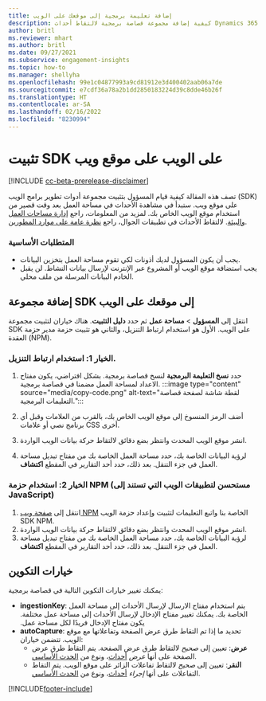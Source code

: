 ```yaml
---
title: إضافة تعليمة برمجية إلى موقعك على الويب
description: كيفية إضافة مجموعة قصاصة برمجية لالتقاط أحداث Dynamics 365 Customer Insights على موقع الويب الخاص بك.
author: britl
ms.reviewer: mhart
ms.author: britl
ms.date: 09/27/2021
ms.subservice: engagement-insights
ms.topic: how-to
ms.manager: shellyha
ms.openlocfilehash: 99e1c04877993a9cd81912e3d400402aab06a7de
ms.sourcegitcommit: e7cdf36a78a2b1dd2850183224d39c8dde46b26f
ms.translationtype: HT
ms.contentlocale: ar-SA
ms.lasthandoff: 02/16/2022
ms.locfileid: "8230994"
---
```

# <a name="install-the-web-sdk-on-a-website"></a>تثبيت SDK على الويب على موقع ويب

[!INCLUDE [cc-beta-prerelease-disclaimer](includes/cc-beta-prerelease-disclaimer.md)]

تصف هذه المقالة كيفية قيام المسؤول بتثبيت مجموعة أدوات تطوير برامج الويب (SDK) على موقع ويب. ستبدأ في مشاهدة الأحداث في مساحة العمل بعد وقت قصير من استخدام موقع الويب الخاص بك. لمزيد من المعلومات، راجع [إدارة مساحات العمل والبيئة](manage-environments-workspaces.md). لالتقاط الأحداث في تطبيقات الجوال، راجع [نظرة عامة على موارد المطورين](developer-resources.md).


### <a name="prerequisites"></a>المتطلبات الأساسية

* يجب أن يكون المسؤول لديك أذونات لكي تقوم مساحة العمل بتخزين البيانات.
* يجب استضافة موقع الويب أو المشروع عبر الإنترنت لإرسال بيانات النشاط. لن يقبل الخادم البيانات المرسلة من ملف محلي.


## <a name="add-web-sdk-to-your-website"></a>إضافة مجموعة SDK إلى موقعك على الويب

انتقل إلى **المسؤول** > **مساحة عمل** ثم حدد **دليل التثبيت**. هناك خياران لتثبيت مجموعة SDK على الويب. الأول هو استخدام ارتباط التنزيل، والثاني هو تثبيت حزمة مدير حزمة العقدة (NPM).

### <a name="option-1-using-the-download-link"></a>الخيار 1: استخدام ارتباط التنزيل.

1. حدد **نسخ التعليمة البرمجية** لنسخ قصاصة برمجية. بشكل افتراضي، يكون مفتاح الاعداد لمساحة العمل مضمنا في قصاصة برمجية.
  :::image type="content" source="media/copy-code.png" alt-text="لقطة شاشة لصفحة قصاصة التعليمات البرمجية.":::

1. أضف الرمز المنسوخ إلى موقع الويب الخاص بك، بالقرب من <head> العلامات وقبل أي برنامج نصي أو علامات CSS أخرى.
1. انشر موقع الويب المحدث وانتظر بضع دقائق لالتقاط حركة بيانات الويب الواردة.
1. لرؤية البيانات الخاصة بك، حدد مساحة العمل الخاصة بك من مفتاح تبديل مساحة العمل في جزء التنقل. بعد ذلك، حدد أحد التقارير في المقطع **اكتشاف**.

### <a name="option-2-using-the-npm-package-recommended-for-javascript-based-web-apps"></a>الخيار 2: استخدام حزمة NPM (مستحسن لتطبيقات الويب التي تستند إلى JavaScript)

1. انتقل إلى [صفحة ويب NPM](https://www.npmjs.com/package/engagementinsights-web) الخاصة بنا واتبع التعليمات لتثبيت وإعداد حزمة الويب SDK NPM.
1. انشر موقع الويب المحدث وانتظر بضع دقائق لالتقاط حركة بيانات الويب الواردة.
1. لرؤية البيانات الخاصة بك، حدد مساحة العمل الخاصة بك من مفتاح تبديل مساحة العمل في جزء التنقل. بعد ذلك، حدد أحد التقارير في المقطع **اكتشاف**.

## <a name="configuration-options"></a>خيارات التكوين

يمكنك تغيير خيارات التكوين التالية في قصاصة برمجية:

- **ingestionKey**: يتم استخدام مفتاح الارسال لإرسال الأحداث إلى مساحة العمل الخاصة بك. يمكنك تغيير ‏‫مفتاح الإدخال لإرسال الأحداث إلى مساحة عمل مختلفة. يكون ‏‫مفتاح الإدخال فريدًا لكل مساحة عمل.
- **autoCapture**: تحديد ما إذا تم التقاط طرق عرض الصفحة وتفاعلاتها مع موقع الويب. تتضمن خياران:
    - **عرض**: تعيين إلى *صحيح* لالتقاط طرق عرض الصفحة. يتم التقاط طرق عرض الصفحة على أنها *عرض* [أحداث](glossary.md#event)، ونوع من [الحدث الأساسي](glossary.md#base-event).
    - **النقر**: تعيين إلى *صحيح* لالتقاط تفاعلات الزائر على موقع الويب. يتم التقاط التفاعلات على أنها *إجراء* [أحداث](glossary.md#event)، ونوع من [الحدث الأساسي](glossary.md#base-event).

[!INCLUDE[footer-include](../includes/footer-banner.md)]
